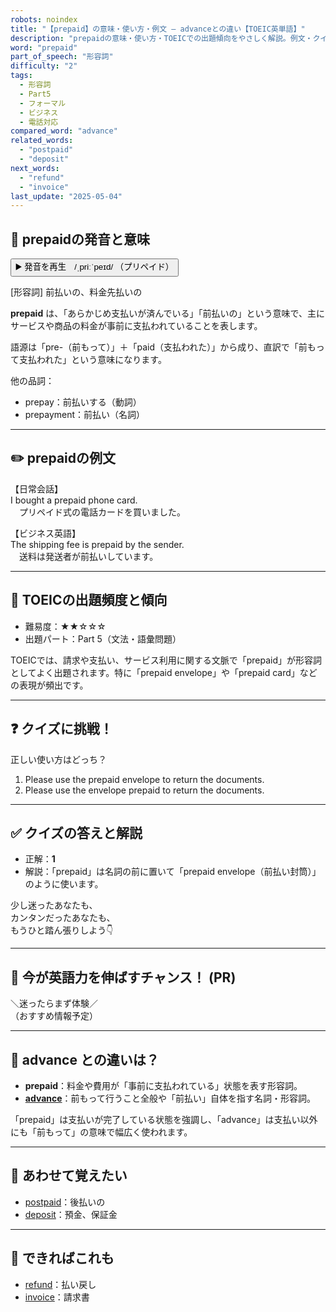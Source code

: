 ```yaml
---
robots: noindex
title: "【prepaid】の意味・使い方・例文 ― advanceとの違い【TOEIC英単語】"
description: "prepaidの意味・使い方・TOEICでの出題傾向をやさしく解説。例文・クイズ付きでadvanceとの違いもわかりやすく学べます。"
word: "prepaid"
part_of_speech: "形容詞"
difficulty: "2"
tags:
  - 形容詞
  - Part5
  - フォーマル
  - ビジネス
  - 電話対応
compared_word: "advance"
related_words:
  - "postpaid"
  - "deposit"
next_words:
  - "refund"
  - "invoice"
last_update: "2025-05-04"
---
```


## 🔰 prepaidの発音と意味

<button class="play-audio" onclick="playTTS('prepaid')">
  <span class="play-audio-main">
    ▶️ 発音を再生　/ˌpriːˈpeɪd/
  </span>
  <span class="play-audio-sub">
    （プリペイド）
  </span>
</button>

[形容詞] 前払いの、料金先払いの

**prepaid** は、「あらかじめ支払いが済んでいる」「前払いの」という意味で、主にサービスや商品の料金が事前に支払われていることを表します。

語源は「pre-（前もって）」＋「paid（支払われた）」から成り、直訳で「前もって支払われた」という意味になります。

他の品詞：  
- prepay：前払いする（動詞）
- prepayment：前払い（名詞）

---

## ✏️ prepaidの例文

【日常会話】  
I bought a prepaid phone card.  
　プリペイド式の電話カードを買いました。

【ビジネス英語】  
The shipping fee is prepaid by the sender.  
　送料は発送者が前払いしています。

---

## 🎯 TOEICの出題頻度と傾向

- 難易度：★★☆☆☆
- 出題パート：Part 5（文法・語彙問題）

TOEICでは、請求や支払い、サービス利用に関する文脈で「prepaid」が形容詞としてよく出題されます。特に「prepaid envelope」や「prepaid card」などの表現が頻出です。

---

## ❓ クイズに挑戦！

正しい使い方はどっち？

1. Please use the prepaid envelope to return the documents.  
2. Please use the envelope prepaid to return the documents.

---

## ✅ クイズの答えと解説

- 正解：**1**
- 解説：「prepaid」は名詞の前に置いて「prepaid envelope（前払い封筒）」のように使います。

少し迷ったあなたも、  
カンタンだったあなたも、  
もうひと踏ん張りしよう👇️

---

## 🚀 今が英語力を伸ばすチャンス！ (PR)

<div class="info-center">
＼迷ったらまず体験／<br>  
（おすすめ情報予定）
</div>

---

## 🤔  advance との違いは？

- **prepaid**：料金や費用が「事前に支払われている」状態を表す形容詞。
- **[advance](/advance)**：前もって行うこと全般や「前払い」自体を指す名詞・形容詞。

「prepaid」は支払いが完了している状態を強調し、「advance」は支払い以外にも「前もって」の意味で幅広く使われます。

---

## 🧩 あわせて覚えたい

- [postpaid](/postpaid)：後払いの
- [deposit](/deposit)：預金、保証金

---

## 📖 できればこれも

- [refund](/refund)：払い戻し
- [invoice](/invoice)：請求書

<!-- cvid: aid04_bid39 -->
